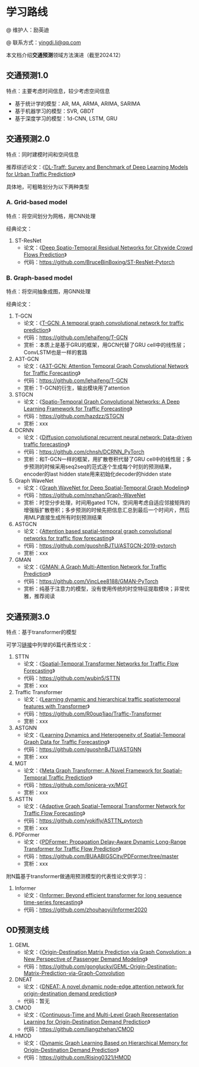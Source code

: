 # 学习路线

@ 维护人：励英迪

@ 联系方式：yingdi.li@qq.com

本文档介绍**交通预测**领域方法演进（截至2024.12）

## 交通预测1.0

特点：主要考虑时间信息，较少考虑空间信息

* 基于统计学的模型：AR, MA, ARMA, ARIMA, SARIMA
* 基于机器学习的模型：SVR, GBDT
* 基于深度学习的模型：1d-CNN, LSTM, GRU

## 交通预测2.0

特点：同时建模时间和空间信息

推荐综述论文：《[DL-Traff: Survey and Benchmark of Deep Learning Models for Urban Traffic Prediction](https://dl.acm.org/doi/abs/10.1145/3459637.3482000)》

具体地，可粗略划分为以下两种类型

### A. Grid-based model

特点：将空间划分为网格，用CNN处理

经典论文：

1. ST-ResNet
   * 论文：《[Deep Spatio-Temporal Residual Networks for Citywide Crowd Flows Prediction](https://ojs.aaai.org/index.php/AAAI/article/view/10735)》
   * 代码：https://github.com/BruceBinBoxing/ST-ResNet-Pytorch

### B. Graph-based model

特点：将空间抽象成图，用GNN处理

经典论文：

1. T-GCN
   * 论文：《[T-GCN: A temporal graph convolutional network for traffic prediction](https://ieeexplore.ieee.org/abstract/document/8809901)》
   * 代码：https://github.com/lehaifeng/T-GCN
   * 赏析：本质上是基于GRU的框架，用GCN代替了GRU cell中的线性层；ConvLSTM也是一样的套路
2. A3T-GCN
   * 论文：《[A3T-GCN: Attention Temporal Graph Convolutional Network for Traffic Forecasting](https://www.mdpi.com/2220-9964/10/7/485)》
   * 代码：https://github.com/lehaifeng/T-GCN
   * 赏析：T-GCN的衍生，输出模块用了attention
3. STGCN
   * 论文：《[Spatio-Temporal Graph Convolutional Networks: A Deep Learning Framework for Traffic Forecasting](https://arxiv.org/abs/1709.04875)》
   * 代码：https://github.com/hazdzz/STGCN
   * 赏析：xxx
4. DCRNN
   * 论文：《[Diffusion convolutional recurrent neural network: Data-driven traffic forecasting](https://arxiv.org/abs/1707.01926)》
   * 代码：https://github.com/chnsh/DCRNN_PyTorch
   * 赏析：和T-GCN一样的框架，用扩散卷积代替了GRU cell中的线性层；多步预测的时候采用seq2seq的范式逐个生成每个时刻的预测结果，encoder的last hidden state用来初始化decoder的hidden state
5. Graph WaveNet
   * 论文：《[Graph WaveNet for Deep Spatial-Temporal Graph Modeling](https://arxiv.org/abs/1906.00121)》
   * 代码：https://github.com/nnzhan/Graph-WaveNet
   * 赏析：时空分步处理，时间用gated TCN，空间用考虑自适应邻接矩阵的增强版扩散卷积；多步预测的时候先把信息汇总到最后一个时间片，然后用MLP直接生成所有时刻预测结果
6. ASTGCN
   * 论文：《[Attention based spatial-temporal graph convolutional networks for traffic flow forecasting](http://ojs.aaai.org/index.php/AAAI/article/view/3881)》
   * 代码：https://github.com/guoshnBJTU/ASTGCN-2019-pytorch
   * 赏析：xxx
7. GMAN
   * 论文：《[GMAN: A Graph Multi-Attention Network for Traffic Prediction](https://aaai.org/ojs/index.php/AAAI/article/view/5477)》
   * 代码：https://github.com/VincLee8188/GMAN-PyTorch
   * 赏析：纯基于注意力的模型，没有使用传统的时空特征提取模块；非常优雅，推荐阅读

## 交通预测3.0

特点：基于transformer的模型

可学习[链接](https://blog.csdn.net/SmartLab307/article/details/129534937)中列举的6篇代表性论文：

1. STTN
   * 论文：《[Spatial-Temporal Transformer Networks for Traffic Flow Forecasting](https://arxiv.org/abs/2001.02908)》
   * 代码：https://github.com/wubin5/STTN
   * 赏析：xxx
2. Traffic Transformer
   * 论文：《[Learning dynamic and hierarchical traffic spatiotemporal features with Transformer](https://ieeexplore.ieee.org/document/9520129)》
   * 代码：https://github.com/R0oup1iao/Traffic-Transformer
   * 赏析：xxx
3. ASTGNN
   * 论文：《[Learning Dynamics and Heterogeneity of Spatial-Temporal Graph Data for Traffic Forecasting](https://ieeexplore.ieee.org/document/9346058)》
   * 代码：https://github.com/guoshnBJTU/ASTGNN
   * 赏析：xxx
4. MGT
   * 论文：《[Meta Graph Transformer: A Novel Framework for Spatial–Temporal Traffic Prediction](https://www.sciencedirect.com/science/article/pii/S0925231221018725)》
   * 代码：https://github.com/lonicera-yx/MGT
   * 赏析：xxx
5. ASTTN
   * 论文：《[Adaptive Graph Spatial-Temporal Transformer Network for Traffic Flow Forecasting](https://arxiv.org/abs/2207.05064)》
   * 代码：https://github.com/yokifly/ASTTN_pytorch
   * 赏析：xxx
6. PDFormer
   * 论文：《[PDFormer: Propagation Delay-Aware Dynamic Long-Range Transformer for Traffic Flow Prediction](https://ojs.aaai.org/index.php/AAAI/article/view/25556)》
   * 代码：https://github.com/BUAABIGSCity/PDFormer/tree/master
   * 赏析：xxx

附N篇基于transformer做通用预测模型的代表性论文供学习：
1. Informer
   * 论文：《[Informer: Beyond efficient transformer for long sequence time-series forecasting](https://ojs.aaai.org/index.php/AAAI/article/view/17325)》
   * 代码：https://github.com/zhouhaoyi/Informer2020

## OD预测支线

1. GEML
   * 论文：《[Origin-Destination Matrix Prediction via Graph Convolution: a New Perspective of Passenger Demand Modeling](https://dl.acm.org/doi/abs/10.1145/3292500.3330877)》
   * 代码：https://github.com/gonglucky/GEML-Origin-Destination-Matrix-Prediction-via-Graph-Convolution
2. DNEAT
   * 论文：《[DNEAT: A novel dynamic node-edge attention network for origin-destination demand prediction](https://www.sciencedirect.com/science/article/pii/S0968090X20307518)》
   * 代码：暂无
3. CMOD
   * 论文：《[Continuous-Time and Multi-Level Graph Representation Learning for Origin-Destination Demand Prediction](https://dl.acm.org/doi/abs/10.1145/3534678.3539273)》
   * 代码：https://github.com/liangzhehan/CMOD
4. HMOD
   * 论文：《[Dynamic Graph Learning Based on Hierarchical Memory for Origin-Destination Demand Prediction](https://arxiv.org/abs/2205.14593)》
   * 代码：https://github.com/Rising0321/HMOD
